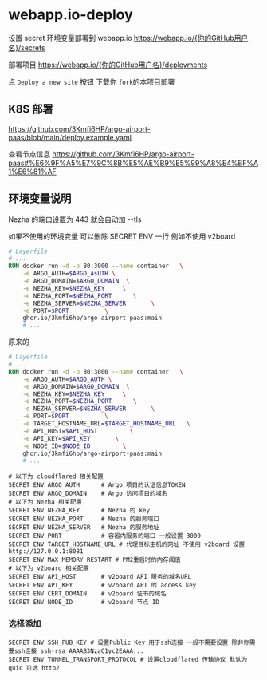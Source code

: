 # webapp.io-deploy

设置 secret 环境变量部署到 webapp.io
<https://webapp.io/{你的GitHub用户名}/secrets>

部署项目
<https://webapp.io/{你的GitHub用户名}/deployments>

点 `Deploy a new site` 按钮 下载你 `fork`的本项目部署

## K8S 部署

<https://github.com/3Kmfi6HP/argo-airport-paas/blob/main/deploy.example.yaml>

查看节点信息
<https://github.com/3Kmfi6HP/argo-airport-paas#%E6%9F%A5%E7%9C%8B%E5%AE%B9%E5%99%A8%E4%BF%A1%E6%81%AF>

## 环境变量说明

Nezha 的端口设置为 443 就会自动加 --tls

如果不使用的环境变量 可以删除 SECRET ENV 一行
例如不使用 v2board

```dockerfile
# Layerfile
# ...
RUN docker run -d -p 80:3000 --name container   \
    -e ARGO_AUTH=$ARGO_AsUTH \
    -e ARGO_DOMAIN=$ARGO_DOMAIN  \
    -e NEZHA_KEY=$NEZHA_KEY     \
    -e NEZHA_PORT=$NEZHA_PORT      \
    -e NEZHA_SERVER=$NEZHA_SERVER       \
    -e PORT=$PORT          \
    ghcr.io/3kmfi6hp/argo-airport-paas:main
    # ...
```

原来的

```dockerfile
# Layerfile
# ...
RUN docker run -d -p 80:3000 --name container   \
    -e ARGO_AUTH=$ARGO_AUTH \
    -e ARGO_DOMAIN=$ARGO_DOMAIN  \
    -e NEZHA_KEY=$NEZHA_KEY     \
    -e NEZHA_PORT=$NEZHA_PORT      \
    -e NEZHA_SERVER=$NEZHA_SERVER       \
    -e PORT=$PORT          \
    -e TARGET_HOSTNAME_URL=$TARGET_HOSTNAME_URL   \
    -e API_HOST=$API_HOST         \
    -e API_KEY=$API_KEY       \
    -e NODE_ID=$NODE_ID         \
    ghcr.io/3kmfi6hp/argo-airport-paas:main
    # ...
```

```env
# 以下为 cloudflared 相关配置
SECRET ENV ARGO_AUTH      # Argo 项目的认证信息TOKEN
SECRET ENV ARGO_DOMAIN    # Argo 访问项目的域名
# 以下为 Nezha 相关配置
SECRET ENV NEZHA_KEY      # Nezha 的 key
SECRET ENV NEZHA_PORT     # Nezha 的服务端口
SECRET ENV NEZHA_SERVER   # Nezha 的服务地址
SECRET ENV PORT           # 容器内服务的端口 一般设置 3000
SECRET ENV TARGET_HOSTNAME_URL # 代理目标主机的网址 不使用 v2board 设置 http://127.0.0.1:8081
SECRET ENV MAX_MEMORY_RESTART # PM2重启时的内存阈值
# 以下为 v2board 相关配置
SECRET ENV API_HOST       # v2board API 服务的域名URL
SECRET ENV API_KEY        # v2board API 的 access key
SECRET ENV CERT_DOMAIN    # v2board 证书的域名
SECRET ENV NODE_ID        # v2board 节点 ID
```

### 选择添加

```env
SECRET ENV SSH_PUB_KEY # 设置Public Key 用于ssh连接 一般不需要设置 除非你需要ssh连接 ssh-rsa AAAAB3NzaC1yc2EAAA...
SECRET ENV TUNNEL_TRANSPORT_PROTOCOL # 设置cloudflared 传输协议 默认为 quic 可选 http2
```
